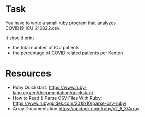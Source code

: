 # Task
You have to write a small ruby program that analyzes COVID19_ICU_210822.csv. 

It should print 
- the total number of ICU patients
- the percentage of COVID related patients per Kanton

# Resources
- Ruby Quickstart: https://www.ruby-lang.org/en/documentation/quickstart/
- How to Read & Parse CSV Files With Ruby: https://www.rubyguides.com/2018/10/parse-csv-ruby/
- Array Documentation https://apidock.com/ruby/v2_6_3/Array
